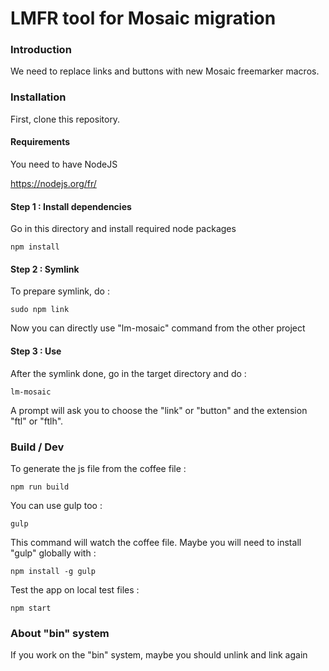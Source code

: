 # LMFR tool for Mosaic migration

### Introduction

We need to replace links and buttons with new Mosaic freemarker macros.

### Installation

First, clone this repository.

#### Requirements

You need to have NodeJS

https://nodejs.org/fr/


#### Step 1 : Install dependencies

Go in this directory and install required node packages
```
npm install
```

#### Step 2 : Symlink

To prepare symlink, do :
```
sudo npm link
```

Now you can directly use "lm-mosaic" command from the other project


#### Step 3 : Use

After the symlink done, go in the target directory and do :
```
lm-mosaic
```
A prompt will ask you to choose the "link" or "button" and the extension "ftl" or "ftlh".

### Build / Dev

To generate the js file from the coffee file :
```
npm run build
```

You can use gulp too :
```
gulp
```
This command will watch the coffee file.
Maybe you will need to install "gulp" globally with :
```
npm install -g gulp
```

Test the app on local test files :
```
npm start
```

### About "bin" system

If you work on the "bin" system, maybe you should unlink and link again
